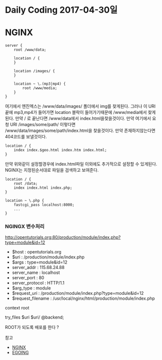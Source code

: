 # Daily Coding 2017-04-30일

# NGINX
```
server {
    root /www/data;

    location / {
    }

    location /images/ {
    }

    location ~ \.(mp3|mp4) {
        root /www/media;
    }
}
```
여기에서 엔진엑스는 /www/data/images/ 폴더에서 img를 찾게된다. 그러나 이 URI끝에 mp3,mp4가 들어가면 location 블락이 들어가기때문에 /www/media에서 찾게된다. 만약 / 로 끝난다면 /www/data에서 index.html을찾을것이다. 만약 여기에서 요청 URI /images/some/path/ 이렇다면 /www/data/images/some/path/index.html을 찾을것이다. 만약 존재하지않는다면 404코드를 보낼것이다.

```
location / {
    index index.$geo.html index.htm index.html;
}
```
만약 위와같이 설정할경우에 index.html파일 이외에도 추가적으로 설정할 수 있게된다. NGINX는 지정된순서대로 파일을 검색하고 보여준다.

```
location / {
    root /data;
    index index.html index.php;
}

location ~ \.php {
    fastcgi_pass localhost:8000;
    ...
}
```
### NGINGX 변수처리

http://opentutorials.org:80/production/module/index.php?type=module&id=12

* $host : opentutorials.org
* $uri : /production/module/index.php
* $args : type=module&id=12
* server_addr : 115.68.24.88
* server_name : localhost
* server_port : 80
* server_protocol : HTTP/1.1
* $arg_type : module
* $request_uri : /production/module/index.php?type=module&id=12
* $request_filename : /usr/local/nginx/html/production/module/index.php


context root

 try_files $uri $uri/ @backend;

 ROOT가 되도록 배포를 한다 ?




참고
* [NGINX](https://www.nginx.com/resources/admin-guide/serving-static-content/)
* [EGOING](https://opentutorials.org/module/384/4508)

